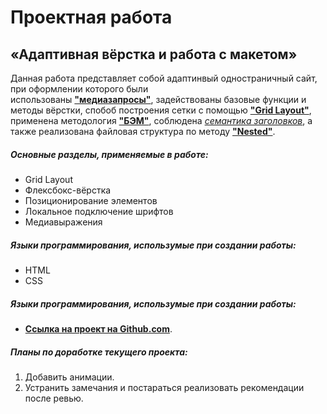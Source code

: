 # Проектная работа

## «Адаптивная вёрстка и работа с макетом»

Данная работа представляет собой адаптинвый одностраничный сайт, при оформлении которого были  
использованы [**"медиазапросы"**](https://developer.mozilla.org/ru/docs/Web/CSS/Media_Queries/Using_media_queries), задействованы базовые функции и методы вёрстки, спобоб построения сетки с помощью [**"Grid Layout"**](https://developer.mozilla.org/ru/docs/Web/CSS/CSS_Grid_Layout), применена методология [**"БЭМ"**](https://ru.bem.info/methodology/quick-start/), соблюдена [_семантика заголовков_](https://htmlacademy.ru/blog/html/semantics), а также реализована файловая структура по методу [**"Nested"**](https://ru.bem.info/methodology/filestructure/#nested).

##### Основные разделы, применяемые в работе:

- Grid Layout
- Флексбокс-вёрстка
- Позиционирование элементов
- Локальное подключение шрифтов
- Медиавыражения

##### Языки программирования, использумые при создании работы:

- HTML
- CSS

##### Языки программирования, использумые при создании работы:

- [**Ссылка на проект на Github.com**](https://emilniftiev.github.io/russian-travel).

##### Планы по доработке текущего проекта:

1. Добавить анимации.
2. Устранить замечания и постараться реализовать рекомендации после ревью.
